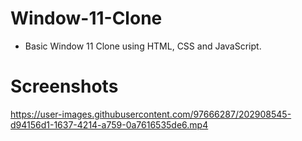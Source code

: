 # Window-11-Clone
- Basic Window 11 Clone using HTML, CSS and JavaScript.

# Screenshots



https://user-images.githubusercontent.com/97666287/202908545-d94156d1-1637-4214-a759-0a7616535de6.mp4


